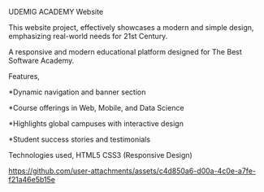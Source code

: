 UDEMIG ACADEMY Website	

This website project, effectively showcases a modern and simple design, emphasizing real-world needs for 21st Century.


A responsive and modern educational platform designed for The Best Software Academy.


Features,


*Dynamic navigation and banner section


*Course offerings in Web, Mobile, and Data Science


*Highlights global campuses with interactive design


*Student success stories and testimonials


Technologies used,
HTML5 
CSS3 (Responsive Design)










https://github.com/user-attachments/assets/c4d850a6-d00a-4c0e-a7fe-f21a46e5b15e

